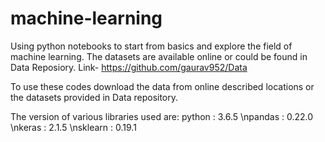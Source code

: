 # machine-learning
Using python notebooks to start from basics and explore the field of machine learning.
The datasets are available online or could be found in Data Reposiory.
Link- https://github.com/gaurav952/Data

To use these codes download the data from online described locations or the datasets provided in Data repository.


The version of various libraries used are:
python : 3.6.5
\npandas : 0.22.0 
\nkeras : 2.1.5 
\nsklearn : 0.19.1
